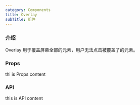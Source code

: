 ```yaml
---
category: Components
title: Overlay
subTitle: 组件
---
```


### 介绍

Overlay 用于覆盖屏幕全部的元素，用户无法点击被覆盖了的元素。

### Props

thi is Props content

### API

this is API content